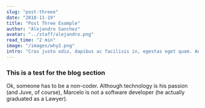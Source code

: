 ```yaml
---
slug: "post-threee"
date: "2018-11-19"
title: "Post Three Example"
author: "Alejandro Sanchez"
avatar: "../staff/alejandro.png"
read_time: "2 min"
image: "/images/why2.png"
intro: "Cras justo odio, dapibus ac facilisis in, egestas eget quam. Aenean lacinia bibendum nulla sed consectetur. Donec sed odio dui."
---
```


### This is a test for the blog section

Ok, someone has to be a non-coder. Although technology is his passion (and Juve, of course), Marcelo is not a software developer (he actually graduated as a Lawyer). 

